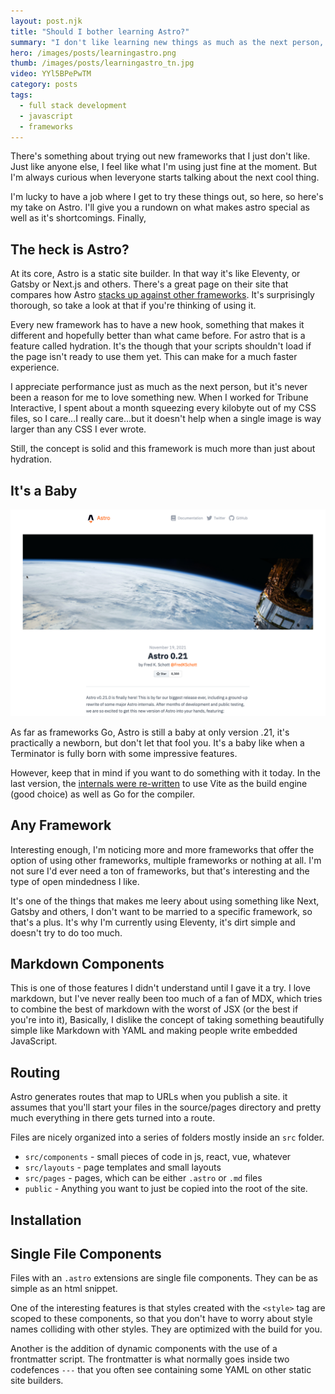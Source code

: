 ```yaml
---
layout: post.njk
title: "Should I bother learning Astro?"
summary: "I don't like learning new things as much as the next person, but when everyone starts screaming about the next new framework everyone 'loves', I begin to understand why too much curiosity can be a bad thing."
hero: /images/posts/learningastro.png
thumb: /images/posts/learningastro_tn.jpg
video: YYl5BPePwTM
category: posts
tags:
  - full stack development
  - javascript
  - frameworks
---
```


There's something about trying out new frameworks that I just don't like. Just like anyone else, I feel like what I'm using just fine at the moment. But I'm always curious when Ieveryone starts talking about the next cool thing.

I'm lucky to have a job where I get to try these things out, so here, so here's my take on Astro. I'll give you a rundown on what makes astro special as well as it's shortcomings. Finally,

## The heck is Astro?

At its core, Astro is a static site builder. In that way it's like Eleventy, or Gatsby or Next.js and others. There's a great page on their site that compares how Astro [stacks up against other frameworks](https://docs.astro.build/comparing-astro-vs-other-tools/). It's surprisingly thorough, so take a look at that if you're thinking of using it.

Every new framework has to have a new hook, something that makes it different and hopefully better than what came before. For astro that is a feature called hydration. It's the though that your scripts shouldn't load if the page isn't ready to use them yet. This can make for a much faster experience.

I appreciate performance just as much as the next person, but it's never been a reason for me to love something new. When I worked for Tribune Interactive, I spent about a month squeezing every kilobyte out of my CSS files, so I care…I really care…but it doesn't help when a single image is way larger than any CSS I ever wrote.

Still, the concept is solid and this framework is much more than just about hydration.

## It's a Baby

![Astro 2.1](/images/posts/2021-11-30_01-00-49.png)

As far as frameworks Go, Astro is still a baby at only version .21, it's practically a newborn, but don't let that fool you. It's a baby like when a Terminator is fully born with some impressive features.

However, keep that in mind if you want to do something with it today. In the last version, the [internals were re-written](https://astro.build/blog/astro-021-release/) to use Vite as the build engine (good choice) as well as Go for the compiler.

## Any Framework

Interesting enough, I'm noticing more and more frameworks that offer the option of using other frameworks, multiple frameworks or nothing at all. I'm not sure I'd ever need a ton of frameworks, but that's interesting and the type of open mindedness I like.

It's one of the things that makes me leery about using something like Next, Gatsby and others, I don't want to be married to a specific framework, so that's a plus. It's why I'm currently using Eleventy, it's dirt simple and doesn't try to do too much.

## Markdown Components

This is one of those features I didn't understand until I gave it a try. I love markdown, but I've never really been too much of a fan of MDX, which tries to combine the best of markdown with the worst of JSX (or the best if you're into it), Basically, I dislike the concept of taking something beautifully simple like Markdown with YAML and making people write embedded JavaScript.

## Routing

Astro generates routes that map to URLs when you publish a site. it assumes that you'll start your files in the source/pages directory and pretty much everything in there gets turned into a route.

Files are nicely organized into a series of folders mostly inside an `src` folder.

- `src/components` - small pieces of code in js, react, vue, whatever
- `src/layouts` - page templates and small layouts
- `src/pages` - pages, which can be either `.astro` or `.md` files
- `public` - Anything you want to just be copied into the root of the site.

## Installation

## Single File Components

Files with an `.astro` extensions are single file components. They can be as simple as an html snippet.

One of the interesting features is that styles created with the `<style>` tag are scoped to these components, so that you don't have to worry about style names colliding with other styles. They are optimized with the build for you.

Another is the addition of dynamic components with the use of a frontmatter script. The frontmatter is what normally goes inside two codefences `---` that you often see containing some YAML on other static site builders.
